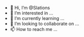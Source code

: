 - 👋 Hi, I’m @Slations
- 👀 I’m interested in ...
- 🌱 I’m currently learning ...
- 💞️ I’m looking to collaborate on ...
- 📫 How to reach me ...

<!---
Slations/Slations is a ✨ special ✨ repository because its `README.md` (this file) appears on your GitHub profile.
You can click the Preview link to take a look at your changes.
--->
